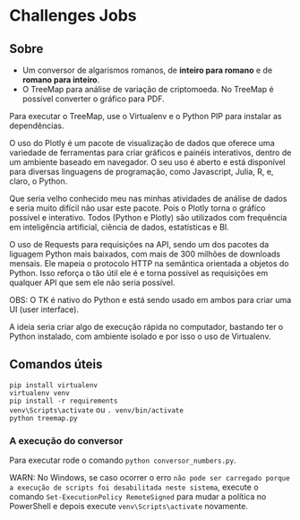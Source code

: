 # Challenges Jobs

## Sobre

- Um conversor de algarismos romanos, de **inteiro para romano** e de **romano para inteiro**.
- O TreeMap para análise de variação de criptomoeda.
No TreeMap é possível converter o gráfico para PDF.

Para executar o TreeMap, use o Virtualenv e o Python PIP para instalar as dependências.

O uso do Plotly é um pacote de visualização de dados que oferece uma variedade de ferramentas para criar gráficos e painéis interativos, dentro de um ambiente baseado em navegador. O seu uso é aberto e está disponível para diversas linguagens de programação, como Javascript, Julia, R, e, claro, o Python.

Que seria velho conhecido meu nas minhas atividades de análise de dados e seria muito difícil não usar este pacote. Pois o Plotly torna o gráfico possível e interativo. Todos (Python e Plotly) são utilizados com frequência em inteligência artificial, ciência de dados, estatísticas e BI.

O uso de Requests para requisições na API, sendo um dos pacotes da liguagem Python mais baixados, com mais de 300 milhões de downloads mensais. Ele mapeia o protocolo HTTP na semântica orientada a objetos do Python. Isso reforça o tão útil ele é e torna possível as requisições em qualquer API que sem ele não seria possível.

OBS: O TK é nativo do Python e está sendo usado em ambos para criar uma UI (user interface).

A ideia seria criar algo de execução rápida no computador, bastando ter o Python instalado, com ambiente isolado e por isso o uso de Virtualenv.

## Comandos úteis

`pip install virtualenv`  
`virtualenv venv`  
`pip install -r requirements`  
`venv\Scripts\activate` ou `. venv/bin/activate`  
`python treemap.py`  

### A execução do conversor

Para executar rode o comando `python conversor_numbers.py`.

WARN: No Windows, se caso ocorrer o erro `não pode ser carregado porque a execução de scripts foi desabilitada neste sistema`, execute o comando `Set-ExecutionPolicy RemoteSigned` para mudar a política no PowerShell e depois execute `venv\Scripts\activate` novamente.
